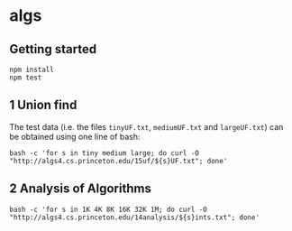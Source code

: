 # algs

## Getting started

```
npm install
npm test
```
## 1 Union find

The test data (i.e. the files `tinyUF.txt`, `mediumUF.txt` and `largeUF.txt`) can be obtained using one line of bash:
```
bash -c 'for s in tiny medium large; do curl -O "http://algs4.cs.princeton.edu/15uf/${s}UF.txt"; done'
```


## 2 Analysis of Algorithms

```
bash -c 'for s in 1K 4K 8K 16K 32K 1M; do curl -O "http://algs4.cs.princeton.edu/14analysis/${s}ints.txt"; done'
```
